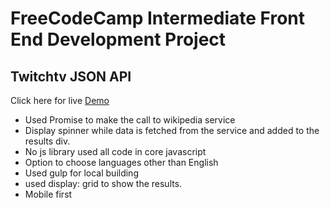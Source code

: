 # FreeCodeCamp Intermediate Front End Development Project

## Twitchtv JSON API

Click here for live [Demo](https://fusion35.github.io/fcc-twitch-tv/app)

- Used Promise to make the call to wikipedia service
- Display spinner while data is fetched from the service and added to the results div.
- No js library used all code in core javascript
- Option to choose languages other than English
- Used gulp for local building
- used display: grid to show the results.
- Mobile first
